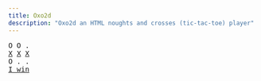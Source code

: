 ```yaml
---
title: Oxo2d 
description: "Oxo2d an HTML noughts and crosses (tic-tac-toe) player"
---
```


<pre class="oxo2d">
O O .
<u>X</u> <u>X</u> <u>X</u>
O . .
<a href="../">I win</a>
</pre>
